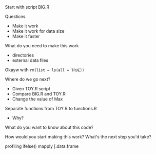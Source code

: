 
Start with script BIG.R


Questions
  + Make it work 
  + Make it work for data size
  + Make it faster
  
  
What do you need to make this work
  + directories
  + external data files


Okayw with `rm(list = ls(all = TRUE))`


Where do we go next?
  + Given TOY.R script
  + Compare BIG.R and TOY.R
  + Change the value of Max


Separate functions from TOY.R to functions.R
 + Why?


What do you want to know about this code?

How would you start making this work?
  What's the next step you'd take?
  
  
profiling
ifelse()
mapply
[.data.frame
 
